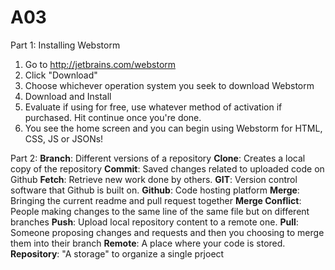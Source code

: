 # A03
Part 1:
Installing Webstorm
1) Go to http://jetbrains.com/webstorm
2) Click "Download"
3) Choose whichever operation system you seek to download Webstorm
4) Download and Install
5) Evaluate if using for free, use whatever method of activation if purchased. Hit continue once you're done.
6) You see the home screen and you can begin using Webstorm for HTML, CSS, JS or JSONs!

Part 2:
**Branch**: Different versions of a repository
**Clone**: Creates a local copy of the repository
**Commit**: Saved changes related to uploaded code on Github
**Fetch**: Retrieve new work done by others.
**GIT**: Version control software that Github is built on.
**Github**: Code hosting platform
**Merge**: Bringing the current readme and pull request together
**Merge Conflict**: People making changes to the same line of the same file but on different branches
**Push**: Upload local repository content to a remote one.
**Pull**: Someone proposing changes and requests and then you choosing to merge them into their branch
**Remote**: A place where your code is stored.
**Repository**: "A storage" to organize a single prjoect
